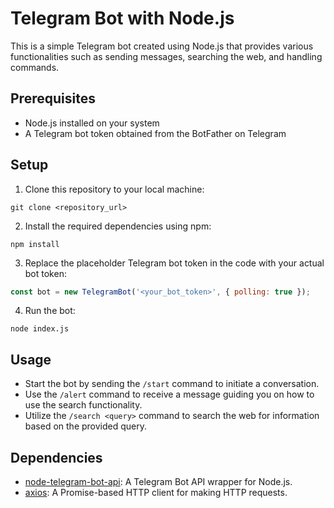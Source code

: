 
# Telegram Bot with Node.js

This is a simple Telegram bot created using Node.js that provides various functionalities such as sending messages, searching the web, and handling commands.

## Prerequisites

- Node.js installed on your system
- A Telegram bot token obtained from the BotFather on Telegram

## Setup

1. Clone this repository to your local machine:

```
git clone <repository_url>
```

2. Install the required dependencies using npm:

```
npm install
```

3. Replace the placeholder Telegram bot token in the code with your actual bot token:

```javascript
const bot = new TelegramBot('<your_bot_token>', { polling: true });
```

4. Run the bot:

```
node index.js
```

## Usage

- Start the bot by sending the `/start` command to initiate a conversation.
- Use the `/alert` command to receive a message guiding you on how to use the search functionality.
- Utilize the `/search <query>` command to search the web for information based on the provided query.

## Dependencies

- [node-telegram-bot-api](https://www.npmjs.com/package/node-telegram-bot-api): A Telegram Bot API wrapper for Node.js.
- [axios](https://www.npmjs.com/package/axios): A Promise-based HTTP client for making HTTP requests.
